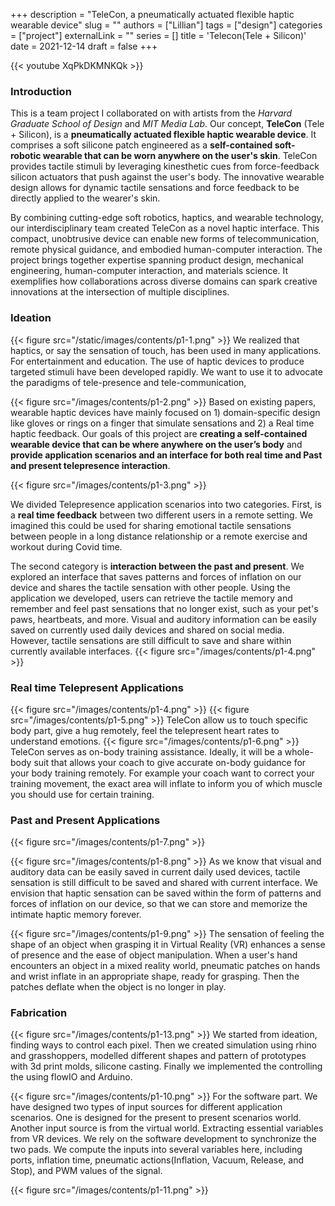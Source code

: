 +++ 
description =  "TeleCon, a pneumatically actuated flexible haptic wearable device"
slug = ""
authors = ["Lillian"]
tags = ["design"]
categories = ["project"]
externalLink = ""
series = []
title = 'Telecon(Tele + Silicon)'
date = 2021-12-14
draft = false
+++



{{< youtube XqPkDKMNKQk >}}

### Introduction

This is a team project I collaborated on with artists from the *Harvard Graduate School of Design* and *MIT Media Lab*. Our concept, **TeleCon** (Tele + Silicon), is a **pneumatically actuated flexible haptic wearable device**. It comprises a soft silicone patch engineered as a **self-contained soft-robotic wearable that can be worn anywhere on the user's skin**.
TeleCon provides tactile stimuli by leveraging kinesthetic cues from force-feedback silicon actuators that push against the user's body. The innovative wearable design allows for dynamic tactile sensations and force feedback to be directly applied to the wearer's skin.

By combining cutting-edge soft robotics, haptics, and wearable technology, our interdisciplinary team created TeleCon as a novel haptic interface. This compact, unobtrusive device can enable new forms of telecommunication, remote physical guidance, and embodied human-computer interaction.
The project brings together expertise spanning product design, mechanical engineering, human-computer interaction, and materials science. It exemplifies how collaborations across diverse domains can spark creative innovations at the intersection of multiple disciplines.

### Ideation
{{< figure src="/static/images/contents/p1-1.png" >}}
We realized that haptics, or say the sensation of touch, has been used in many applications. For entertainment and education.
The use of haptic devices to produce targeted stimuli have been developed rapidly. 
We want to use it to advocate the paradigms of tele-presence and tele-communication, 

{{< figure src="/images/contents/p1-2.png" >}}
Based on existing papers, wearable haptic devices have mainly focused on 1) domain-specific design like gloves or rings on a finger that simulate sensations and 2) a Real time haptic feedback. 
Our goals of this project are **creating a self-contained wearable device that can be where anywhere on the user’s body** and **provide application scenarios and an interface for both real time and Past and present telepresence interaction**. 

{{< figure src="/images/contents/p1-3.png" >}}

We divided Telepresence application scenarios into two categories. First, is a **real time feedback** between two different users in a remote setting. We imagined this could be used for sharing emotional tactile sensations between people in a long distance relationship or a remote exercise and workout during Covid time.

The second category is **interaction between the past and present**. We explored an interface that saves patterns and forces of inflation on our device and shares the tactile sensation with other people. Using the application we developed, users can retrieve the tactile memory and remember and feel past sensations that no longer exist, such as your pet's paws, heartbeats, and more.
Visual and auditory information can be easily saved on currently used daily devices and shared on social media. However, tactile sensations are still difficult to save and share within currently available interfaces.
{{< figure src="/images/contents/p1-4.png" >}}

### Real time Telepresent Applications
{{< figure src="/images/contents/p1-4.png" >}}
{{< figure src="/images/contents/p1-5.png" >}}
TeleCon allow us to touch specific body part, give a hug remotely, feel the telepresent heart rates to understand emotions.
{{< figure src="/images/contents/p1-6.png" >}}
TeleCon serves as on-body training assistance. Ideally, it will be a whole-body suit that allows your coach to give accurate on-body guidance for your body training remotely. 
For example your coach want to correct your training movement, the exact area will inflate to inform you of which muscle you should use for certain training.

### Past and Present Applications
{{< figure src="/images/contents/p1-7.png" >}}

{{< figure src="/images/contents/p1-8.png" >}}
As we know that visual and auditory data can be easily saved in current daily used devices, tactile sensation is still difficult to be saved and shared with current interface. We envision that haptic sensation can be saved within the form of patterns and forces of inflation on our device, so that we can store and memorize the intimate haptic memory forever.

{{< figure src="/images/contents/p1-9.png" >}}
The sensation of feeling the shape of an object when grasping it in Virtual Reality (VR) enhances a sense of presence and the ease of object manipulation. When a user's hand encounters an object in a mixed reality world, pneumatic patches on hands and wrist inflate in an appropriate shape, ready for grasping. Then the patches deflate when the object is no longer in play.



### Fabrication
{{< figure src="/images/contents/p1-13.png" >}}
We started from ideation, finding ways to control each pixel. Then we created simulation using rhino and grasshoppers, modelled different shapes and pattern of prototypes with 3d print molds, silicone casting. Finally we implemented the controlling the using flowIO and Arduino.

{{< figure src="/images/contents/p1-10.png" >}}
For the software part. We have designed two types of input sources for different application scenarios.
One is designed for the present to present scenarios world. Another input source is from the virtual world. Extracting essential variables from VR devices.
We rely on the software development to synchronize the two pads. We compute the inputs into several variables here, including ports, inflation time, pneumatic actions(Inflation, Vacuum, Release, and Stop), and PWM values of the signal.


{{< figure src="/images/contents/p1-11.png" >}}


